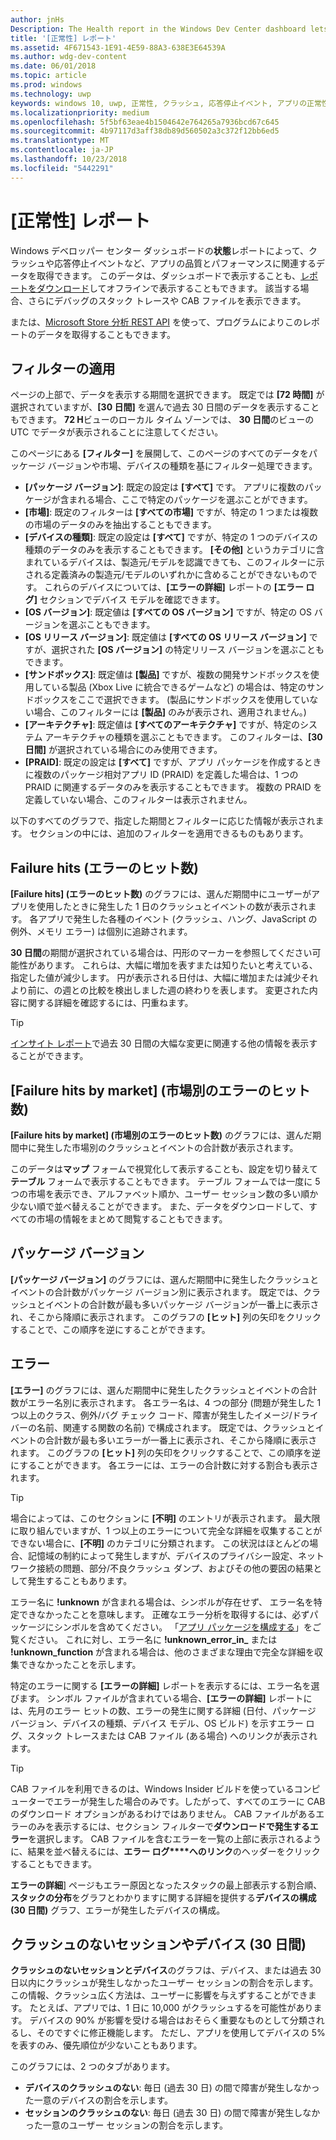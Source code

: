 ```yaml
---
author: jnHs
Description: The Health report in the Windows Dev Center dashboard lets you get data related to the performance and quality of your app, including crashes and unresponsive events.
title: '[正常性] レポート'
ms.assetid: 4F671543-1E91-4E59-88A3-638E3E64539A
ms.author: wdg-dev-content
ms.date: 06/01/2018
ms.topic: article
ms.prod: windows
ms.technology: uwp
keywords: windows 10, uwp, 正常性, クラッシュ, 応答停止イベント, アプリの正常性, 正常性データ, スタック トレース, cab ファイル, 失敗, エラー, pdb, シンボル
ms.localizationpriority: medium
ms.openlocfilehash: 5f5bf63eae4b1504642e764265a7936bcd67c645
ms.sourcegitcommit: 4b97117d3aff38db89d560502a3c372f12bb6ed5
ms.translationtype: MT
ms.contentlocale: ja-JP
ms.lasthandoff: 10/23/2018
ms.locfileid: "5442291"
---
```

# <a name="health-report"></a>[正常性] レポート

Windows デベロッパー センター ダッシュボードの**状態**レポートによって、クラッシュや応答停止イベントなど、アプリの品質とパフォーマンスに関連するデータを取得できます。 このデータは、ダッシュボードで表示することも、[レポートをダウンロード](download-analytic-reports.md)してオフラインで表示することもできます。 該当する場合、さらにデバッグのスタック トレースや CAB ファイルを表示できます。

または、[Microsoft Store 分析 REST API](../monetize/access-analytics-data-using-windows-store-services.md) を使って、プログラムによりこのレポートのデータを取得することもできます。


## <a name="apply-filters"></a>フィルターの適用

ページの上部で、データを表示する期間を選択できます。 既定では **[72 時間]** が選択されていますが、**[30 日間]** を選んで過去 30 日間のデータを表示することもできます。 **72 H**ビューのローカル タイム ゾーンでは、 **30 日間**のビューの UTC でデータが表示されることに注意してください。

このページにある **[フィルター]** を展開して、このページのすべてのデータをパッケージ バージョンや市場、デバイスの種類を基にフィルター処理できます。

-   **[パッケージ バージョン]**: 既定の設定は **[すべて]** です。 アプリに複数のパッケージが含まれる場合、ここで特定のパッケージを選ぶことができます。
-   **[市場]**: 既定のフィルターは **[すべての市場]** ですが、特定の 1 つまたは複数の市場のデータのみを抽出することもできます。
-   **[デバイスの種類]**: 既定の設定は **[すべて]** ですが、特定の 1 つのデバイスの種類のデータのみを表示することもできます。 **[その他]** というカテゴリに含まれているデバイスは、製造元/モデルを認識できても、このフィルターに示される定義済みの製造元/モデルのいずれかに含めることができないものです。 これらのデバイスについては、**[エラーの詳細]** レポートの **[エラー ログ]** セクションでデバイス モデルを確認できます。  
-   **[OS バージョン]**: 既定値は **[すべての OS バージョン]** ですが、特定の OS バージョンを選ぶこともできます。
-   **[OS リリース バージョン]**: 既定値は **[すべての OS リリース バージョン]** ですが、選択された **[OS バージョン]** の特定リリース バージョンを選ぶこともできます。
-   **[サンドボックス]**: 既定値は **[製品]** ですが、複数の開発サンドボックスを使用している製品 (Xbox Live に統合できるゲームなど) の場合は、特定のサンドボックスをここで選択できます。 (製品にサンドボックスを使用していない場合、このフィルターには **[製品]** のみが表示され、適用されません。)
-   **[アーキテクチャ]**: 既定値は **[すべてのアーキテクチャ]** ですが、特定のシステム アーキテクチャの種類を選ぶこともできます。 このフィルターは、**[30 日間]** が選択されている場合にのみ使用できます。
-   **[PRAID]**: 既定の設定は **[すべて]** ですが、アプリ パッケージを作成するときに複数のパッケージ相対アプリ ID (PRAID) を定義した場合は、1 つの PRAID に関連するデータのみを表示することもできます。 複数の PRAID を定義していない場合、このフィルターは表示されません。

以下のすべてのグラフで、指定した期間とフィルターに応じた情報が表示されます。 セクションの中には、追加のフィルターを適用できるものもあります。


## <a name="failure-hits"></a>Failure hits (エラーのヒット数)

**[Failure hits] (エラーのヒット数)** のグラフには、選んだ期間中にユーザーがアプリを使用したときに発生した 1 日のクラッシュとイベントの数が表示されます。 各アプリで発生した各種のイベント (クラッシュ、ハング、JavaScript の例外、メモリ エラー) は個別に追跡されます。

**30 日間**の期間が選択されている場合は、円形のマーカーを参照してください可能性があります。 これらは、大幅に増加を表すまたは知りたいと考えている、指定した値が減少します。 円が表示される日付は、大幅に増加または減少それより前に、の週との比較を検出しました週の終わりを表します。 変更された内容に関する詳細を確認するには、円重ねます。  

> [!TIP]
> [インサイト レポート](insights-report.md)で過去 30 日間の大幅な変更に関連する他の情報を表示することができます。

## <a name="failure-hits-by-market"></a>[Failure hits by market] (市場別のエラーのヒット数)

**[Failure hits by market] (市場別のエラーのヒット数)** のグラフには、選んだ期間中に発生した市場別のクラッシュとイベントの合計数が表示されます。

このデータは**マップ** フォームで視覚化して表示することも、設定を切り替えて**テーブル** フォームで表示することもできます。 テーブル フォームでは一度に 5 つの市場を表示でき、アルファベット順か、ユーザー セッション数の多い順か少ない順で並べ替えることができます。 また、データをダウンロードして、すべての市場の情報をまとめて閲覧することもできます。


## <a name="package-version"></a>パッケージ バージョン

**[パッケージ バージョン]** のグラフには、選んだ期間中に発生したクラッシュとイベントの合計数がパッケージ バージョン別に表示されます。 既定では、クラッシュとイベントの合計数が最も多いパッケージ バージョンが一番上に表示され、そこから降順に表示されます。 このグラフの **[ヒット]** 列の矢印をクリックすることで、この順序を逆にすることができます。

## <a name="failures"></a>エラー

**[エラー]** のグラフには、選んだ期間中に発生したクラッシュとイベントの合計数がエラー名別に表示されます。 各エラー名は、4 つの部分 (問題が発生した 1 つ以上のクラス、例外/バグ チェック コード、障害が発生したイメージ/ドライバーの名前、関連する関数の名前) で構成されます。 既定では、クラッシュとイベントの合計数が最も多いエラーが一番上に表示され、そこから降順に表示されます。 このグラフの **[ヒット]** 列の矢印をクリックすることで、この順序を逆にすることができます。 各エラーには、エラーの合計数に対する割合も表示されます。

> [!TIP]
> 場合によっては、このセクションに **[不明]** のエントリが表示されます。 最大限に取り組んでいますが、1 つ以上のエラーについて完全な詳細を収集することができない場合に、**[不明]** のカテゴリに分類されます。 この状況はほとんどの場合、記憶域の制約によって発生しますが、デバイスのプライバシー設定、ネットワーク接続の問題、部分/不良クラッシュ ダンプ、およびその他の要因の結果として発生することもあります。
>
> エラー名に **!unknown** が含まれる場合は、シンボルが存在せず、
エラー名を特定できなかったことを意味します。 正確なエラー分析を取得するには、必ずパッケージにシンボルを含めてください。 「[アプリ パッケージを構成する](../packaging/packaging-uwp-apps.md#configure-an-app-package)」をご覧ください。 これに対し、エラー名に **!unknown_error_in_** または **!unknown_function** が含まれる場合は、他のさまざまな理由で完全な詳細を収集できなかったことを示します。

特定のエラーに関する **[エラーの詳細]** レポートを表示するには、エラー名を選びます。 シンボル ファイルが含まれている場合、**[エラーの詳細]** レポートには、先月のエラー ヒットの数、エラーの発生に関する詳細 (日付、パッケージ バージョン、デバイスの種類、デバイス モデル、OS ビルド) を示すエラー ログ、スタック トレースまたは CAB ファイル (ある場合) へのリンクが表示されます。

> [!TIP]
> CAB ファイルを利用できるのは、Windows Insider ビルドを使っているコンピューターでエラーが発生した場合のみです。したがって、すべてのエラーに CAB のダウンロード オプションがあるわけではありません。 CAB ファイルがあるエラーのみを表示するには、セクション フィルターで**ダウンロードで発生するエラー**を選択します。 CAB ファイルを含むエラーを一覧の上部に表示されるように、結果を並べ替えるには、**エラー ログ****へのリンク**のヘッダーをクリックすることもできます。

**エラーの詳細**] ページもエラー原因となったスタックの最上部表示する割合順、**スタックの分布**をグラフとわかりますに関する詳細を提供する**デバイスの構成 (30 日間)** グラフ、エラーが発生したデバイスの構成。 


## <a name="crash-free-sessions-and-devices-30d"></a>クラッシュのないセッションやデバイス (30 日間)

**クラッシュのないセッションとデバイス**のグラフは、デバイス、または過去 30 日以内にクラッシュが発生しなかったユーザー セッションの割合を示します。 この情報、クラッシュ広く方法は、ユーザーに影響を与えずすることができます。 たとえば、アプリでは、1 日に 10,000 がクラッシュするを可能性があります。 デバイスの 90% が影響を受ける場合はおそらく重要なものとして分類されるし、そのですぐに修正機能します。 ただし、アプリを使用してデバイスの 5% を表すのみ、優先順位が少ないこともあります。

このグラフには、2 つのタブがあります。
- **デバイスのクラッシュのない**: 毎日 (過去 30 日) の間で障害が発生しなかった一意のデバイスの割合を示します。
- **セッションのクラッシュのない**: 毎日 (過去 30 日) の間で障害が発生しなかった一意のユーザー セッションの割合を示します。


 

 
